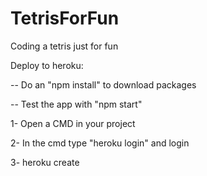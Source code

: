 # TetrisForFun
Coding a tetris just for fun

Deploy to heroku:

-- Do an "npm install" to download packages

-- Test the app with "npm start"

1- Open a CMD in your project

2- In the cmd type "heroku login" and login

3- heroku create
